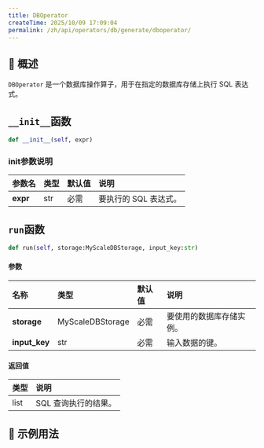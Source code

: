 ```yaml
---
title: DBOperator
createTime: 2025/10/09 17:09:04
permalink: /zh/api/operators/db/generate/dboperator/
---
```


## 📘 概述
`DBOperator` 是一个数据库操作算子，用于在指定的数据库存储上执行 SQL 表达式。

## `__init__`函数
```python
def __init__(self, expr)
```
### init参数说明
| 参数名 | 类型 | 默认值 | 说明 |
| :--- | :--- | :--- | :--- |
| **expr** | str | 必需 | 要执行的 SQL 表达式。 |

## `run`函数
```python
def run(self, storage:MyScaleDBStorage, input_key:str)
```
#### 参数
| 名称 | 类型 | 默认值 | 说明 |
| :------------- | :---------------- | :---------------- | :----------------- |
| **storage** | MyScaleDBStorage | 必需 | 要使用的数据库存储实例。 |
| **input_key** | str | 必需 | 输入数据的键。 |

#### 返回值
| 类型 | 说明 |
| :---- | :---------- |
| list | SQL 查询执行的结果。 |

## 🧠 示例用法
```python
```
